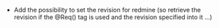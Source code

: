 
* Add the possibility to set the revision for redmine (so retrieve the revision if the @Req() tag is used and the revision specified into it ...)
